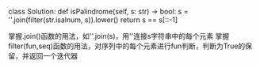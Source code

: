 class Solution:
    def isPalindrome(self, s: str) -> bool:
        s = ''.join(filter(str.isalnum, s)).lower()
        return s == s[::-1]
        
        
掌握.join()函数的用法，如''.join(s)，用''连接s字符串中的每个元素
掌握filter(fun,seq)函数的用法，对序列中的每个元素进行fun判断，判断为True的保留，并返回一个迭代器
